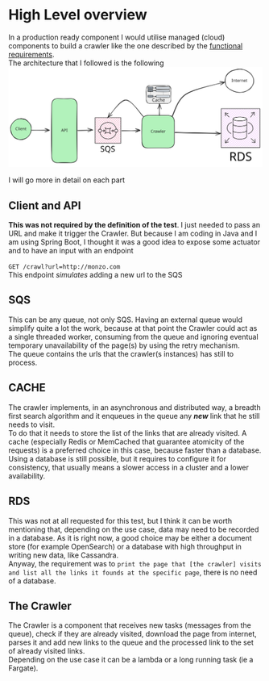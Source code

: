 # High Level overview
In a production ready component I would utilise managed (cloud) components to build a crawler like the one described by the [functional requirements](./REQUIREMENTS.md).  
The architecture that I followed is the following  
![Architectural diagram](./assets/crawler_design.svg)

I will go more in detail on each part

## Client and API
**This was not required by the definition of the test**. I just needed to pass an URL and make it trigger the Crawler. But because I am coding in Java and I am using Spring Boot, I thought it was a good idea to expose some actuator and to have an input with an endpoint  

`GET /crawl?url=http://monzo.com`  
This endpoint *simulates* adding a new url to the SQS

## SQS
This can be any queue, not only SQS. Having an external queue would simplify quite a lot the work, because at that point the Crawler could act as a single threaded worker, consuming from the queue and ignoring eventual temporary unavailability of the page(s) by using the retry mechanism.  
The queue contains the urls that the crawler(s instances) has still to process. 

## CACHE
The crawler implements, in an asynchronous and distributed way, a breadth first search algorithm and it enqueues in the queue any ***new*** link that he still needs to visit.  
To do that it needs to store the list of the links that are already visited. A cache (especially Redis or MemCached that guarantee atomicity of the requests) is a preferred choice in this case, because faster than a database.  
Using a database is still possible, but it requires to configure it for consistency, that usually means a slower access in a cluster and a lower availability.

## RDS
This was not at all requested for this test, but I think it can be worth mentioning that, depending on the use case, data may need to be recorded in a database. As it is right now, a good choice may be either a document store (for example OpenSearch) or a database with high throughput in writing new data, like Cassandra.  
Anyway, the requirement was to `print the page that [the crawler] visits and list all the links it founds at the specific page`, there is no need of a database.

## The Crawler
The Crawler is a component that receives new tasks (messages from the queue), check if they are already visited, download the page from internet, parses it and add new links to the queue and the processed link to the set of already visited links.  
Depending on the use case it can be a lambda or a long running task (ie a Fargate).  
